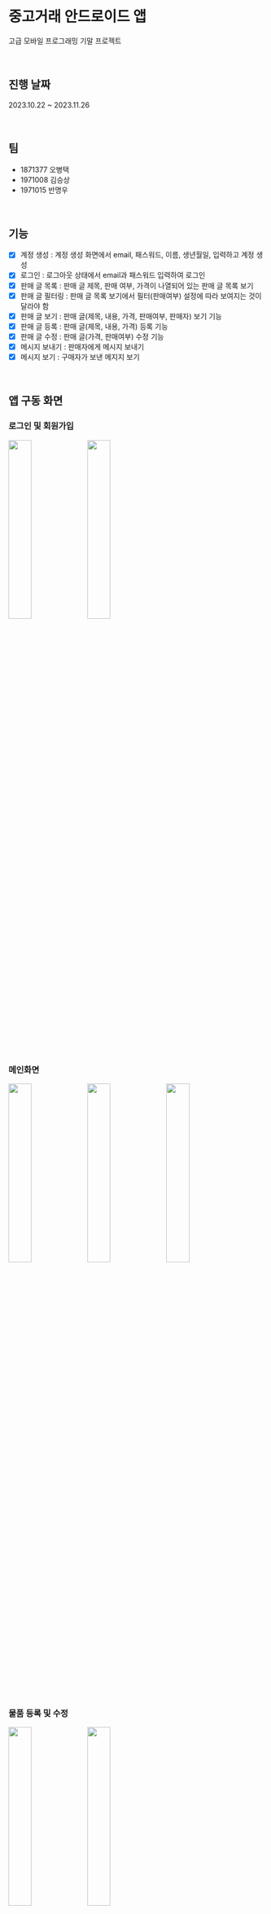 # 중고거래 안드로이드 앱

고급 모바일 프로그래밍 기말 프로젝트

</br>

## 진행 날짜

2023.10.22 ~ 2023.11.26

</br>

## 팀

- 1871377 오병택
- 1971008 김승상
- 1971015 반명우

</br>

## 기능

- [x] 계정 생성 : 계정 생성 화면에서 email, 패스워드, 이름, 생년월일, 입력하고 계정 생성
- [x] 로그인 : 로그아웃 상태에서 email과 패스워드 입력하여 로그인
- [x] 판매 글 목록 : 판매 글 제목, 판매 여부, 가격이 나열되어 있는 판매 글 목록 보기
- [x] 판매 글 필터링 : 판매 글 목록 보기에서 필터(판매여부) 설정에 따라 보여지는 것이 달라야 함
- [x] 판매 글 보기 : 판매 글(제목, 내용, 가격, 판매여부, 판매자) 보기 기능
- [x] 판매 글 등록 : 판매 글(제목, 내용, 가격) 등록 기능
- [x] 판매 글 수정 : 판매 글(가격, 판매여부) 수정 기능
- [x] 메시지 보내기 : 판매자에게 메시지 보내기
- [x] 메시지 보기 : 구매자가 보낸 메지지 보기

</br>

## 앱 구동 화면

### 로그인 및 회원가입
<p float="left">
  <img src="https://github.com/project1020/SecondHandTrade/assets/148557775/db7b8a27-f2b4-4859-abd8-58091c85df41" width="30%" />
  <img src="https://github.com/project1020/SecondHandTrade/assets/148557775/e0e237ea-fecd-4968-90ea-12c0913b2a89" width="30%" />
</p></br>

### 메인화면
<p float="left">
  <img src="https://github.com/project1020/SecondHandTrade/assets/148557775/39bd58be-8e39-4615-9202-84ce1b3582c9" width="30%" />
  <img src="https://github.com/project1020/SecondHandTrade/assets/148557775/675a68af-dca9-4c07-954e-7b66fe296793" width="30%" />
  <img src="https://github.com/project1020/SecondHandTrade/assets/148557775/39edaace-a490-490f-9b3c-f2b2a5594f03" width="30%" />
</p></br>

### 물품 등록 및 수정
<p float="left">
  <img src="https://github.com/project1020/SecondHandTrade/assets/148557775/cc8d2a9b-2d10-4223-8bb4-e08ab04b33ca" width="30%" />
  <img src="https://github.com/project1020/SecondHandTrade/assets/148557775/118521a2-fb80-4d27-9471-7fc010269ba3" width="30%" />
</p></br>

### 게시글
<p float="left">
  <img src="https://github.com/project1020/SecondHandTrade/assets/148557775/593f31fa-f30b-4e1f-94ec-6be4970f4c7b" width="30%" />
  <img src="https://github.com/project1020/SecondHandTrade/assets/148557775/ed1e2779-1731-47c4-9e1c-5c15bd11da46" width="30%" />
  <img src="https://github.com/project1020/SecondHandTrade/assets/148557775/3794c4d0-0782-4fb9-bd10-9c61adf8b417" width="30%" />
</p></br>

